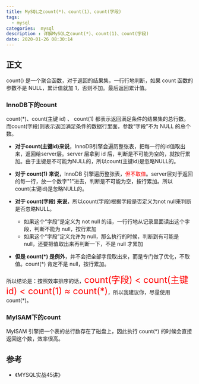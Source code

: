 ```yaml
---
title: MySQL之count(*)、count(1)、count(字段)
tags:
  - mysql
categories:  mysql
description : 详解MySQL之count(*)、count(1)、count(字段)
date: 2020-01-26 08:30:14
---
```

## 正文
count() 是一个聚合函数，对于返回的结果集，一行行地判断，如果 count 函数的参数不是 NULL，累计值就加 1，否则不加。最后返回累计值。

### InnoDB下的count

count(*)、count(主键 id) 、 count(1) 都表示返回满足条件的结果集的总行数。而count(字段)则表示返回满足条件的数据行里面，参数“字段”不为 NULL 的总个数。
- **对于count(主键id)来说**，InnoDB引擎会遍历整张表，把每一行的id值取出来，返回给server层。server 层拿到 id 后，判断是不可能为空的，就按行累加。由于主键是不可能为NULL的，所以count(主键id)是忽略NULL的。

  

- **对于 count(1) 来说**，InnoDB 引擎遍历整张表，<font color=red>但不取值</font>。server层对于返回的每一行，放一个数字"1"进去，判断是不可能为空，按行累加。所以count(主键id)是忽略NULL的。

  

- **对于 count(字段) 来说**，所以count(字段)根据字段是否定义为not null来判断是否忽略NULL。
  
  - 如果这个“字段”是定义为 not null 的话，一行行地从记录里面读出这个字段，判断不能为 null，按行累加
  - 如果这个“字段”定义允许为 null，那么执行的时候，判断到有可能是 null，还要把值取出来再判断一下，不是 null 才累加
  
  
  
- **但是 count(\*) 是例外**，并不会把全部字段取出来，而是专门做了优化，不取值。count(*) 肯定不是 null，按行累加。

所以结论是：按照效率排序的话，<font size=5 color=red>count(字段) < count(主键 id) < count(1) ≈ count(\*)</font>，所以我建议你，尽量使用  count(\*)。

### MyISAM下的count

MyISAM 引擎把一个表的总行数存在了磁盘上，因此执行 count(*) 的时候会直接返回这个数，效率很高。

## 参考

- 《MYSQL实战45讲》